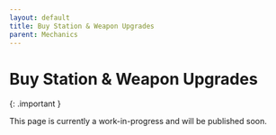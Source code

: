 ```yaml
---
layout: default
title: Buy Station & Weapon Upgrades
parent: Mechanics
---
```


# Buy Station & Weapon Upgrades

{: .important }

This page is currently a work-in-progress and will be published soon.